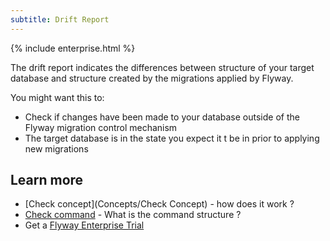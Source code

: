 ```yaml
---
subtitle: Drift Report
---
```

{% include enterprise.html %}

The drift report indicates the differences between structure of your target database and structure created by the migrations applied by Flyway.

You might want this to:
* Check if changes have been made to your database outside of the Flyway migration control mechanism
* The target database is in the state you expect it t be in prior to applying new migrations

## Learn more

* [Check concept](Concepts/Check Concept) - how does it work ?
* [Check command](Commands/Check) - What is the command structure ?
* Get a [Flyway Enterprise Trial](https://www.red-gate.com/products/flyway/enterprise/trial/)
